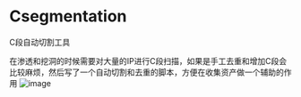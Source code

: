 # Csegmentation
C段自动切割工具

在渗透和挖洞的时候需要对大量的IP进行C段扫描，如果是手工去重和增加C段会比较麻烦，然后写了一个自动切割和去重的脚本，方便在收集资产做一个辅助的作用
![image](https://github.com/JickLunlun/Csegmentation/assets/20722131/2e549e93-3032-4838-85d4-231d805d6765)

